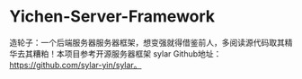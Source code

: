 # Yichen-Server-Framework
造轮子：一个后端服务器服务器框架，想变强就得借鉴前人，多阅读源代码取其精华去其糟粕！本项目参考开源服务器框架 sylar Github地址：https://github.com/sylar-yin/sylar。
